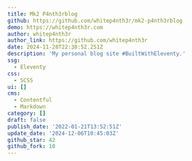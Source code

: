 ```yaml
---
title: Mk2 P4nth3rblog
github: https://github.com/whitep4nth3r/mk2-p4nth3rblog
demo: https://whitep4nth3r.com
author: whitep4nth3r
author_link: https://github.com/whitep4nth3r
date: 2024-11-28T22:38:52.251Z
description: 'My personal blog site #BuiltWithEleventy.'
ssg:
  - Eleventy
css:
  - SCSS
ui: []
cms:
  - Contentful
  - Markdown
category: []
draft: false
publish_date: '2022-01-21T13:52:51Z'
update_date: '2024-12-06T10:45:03Z'
github_star: 42
github_fork: 10
---
```

